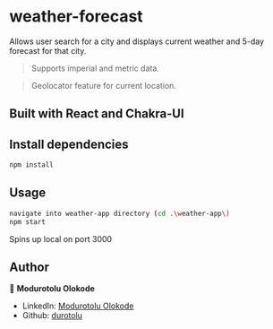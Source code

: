 # weather-forecast
Allows user search for a city and displays current weather and 5-day forecast for that city.

> Supports imperial and metric data.

> Geolocator feature for current location.

## Built with React and Chakra-UI

## Install dependencies

```sh
npm install
```

## Usage

```sh
navigate into weather-app directory (cd .\weather-app\)
npm start
```

Spins up local on port 3000

## Author

👤 **Modurotolu Olokode**

- LinkedIn: [Modurotolu Olokode](https://www.linkedin.com/in/modurotoluolokode/)
- Github: [durotolu](https://github.com/durotolu)